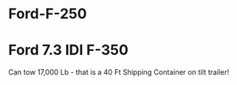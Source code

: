 # Ford-F-250

# Ford 7.3 IDI F-350
Can tow 17,000 Lb - that is a 40 Ft Shipping Container on tilt trailer!
